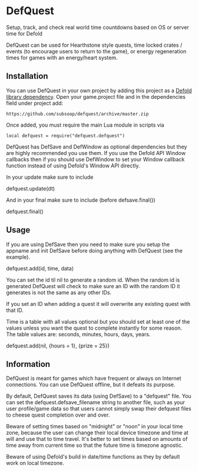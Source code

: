 # DefQuest
Setup, track, and check real world time countdowns based on OS or server time for Defold

DefQuest can be used for Hearthstone style quests, time locked crates / events (to encourage users to return to the game), or energy regeneration times for games with an energy/heart system.

## Installation
You can use DefQuest in your own project by adding this project as a [Defold library dependency](http://www.defold.com/manuals/libraries/). Open your game.project file and in the dependencies field under project add:

	https://github.com/subsoap/defquest/archive/master.zip
  
Once added, you must require the main Lua module in scripts via

```
local defquest = require("defquest.defquest")
```

DefQuest has DefSave and DefWindow as optional dependencies but they are highly recommended you use them. If you use the Defold API Window callbacks then if you should use DefWindow to set your Window callback function instead of using Defold's Window API directly.

In your update make sure to include

defquest.update(dt)

And in your final make sure to include (before defsave.final())

defquest.final()

## Usage

If you are using DefSave then you need to make sure you setup the appname and init DefSave before doing anything with DefQuest (see the example).

defquest.add(id, time, data)

You can set the id til nil to generate a random id. When the random id is generated DefQuest will check to make sure an ID with the random ID it generates is not the same as any other IDs.

If you set an ID when adding a quest it will overwrite any existing quest with that ID.

Time is a table with all values optional but you should set at least one of the values unless you want the quest to complete instantly for some reason. The table values are: seconds, minutes, hours, days, years. 

defquest.add(nil, {hours = 1}, {prize = 25})

## Information

DefQuest is meant for games which have frequent or always on Internet connections. You can use DefQuest offline, but it defeats its purpose.

By default, DefQuest saves its data (using DefSave) to a "defquest" file. You can set the defquest.defsave_filename string to another file, such as your user profile/game data so that users cannot simply swap their defquest files to cheese quest completion over and over.

Beware of setting times based on "midnight" or "noon" in your local time zone, because the user can change their local device timezone and time at will and use that to time travel. It's better to set times based on amounts of time away from current time so that the future time is timezone agnostic.

Beware of using Defold's build in date/time functions as they by default work on local timezone.